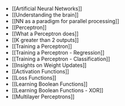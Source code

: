 - [[Artificial Neural Networks]]
- [[Understanding the brain]]
- [[NN as a paradigm for parallel processing]]
- [[Perceptron]]
- [[What a Perceptron does]]
- [[K greater than 2 outputs]]
- [[Training a Perceptron]]
- [[Training a Perceptron - Regression]]
- [[Training a Perceptron - Classification]]
- [[Insights on Weight Updates]]
- [[Activation Functions]]
- [[Loss Functions]]
- [[Learning Boolean Functions]]
- [[Learning Boolean Functions - XOR]]
- [[Multilayer Perceptrons]]